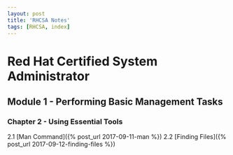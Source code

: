 ```yaml
---
layout: post
title: 'RHCSA Notes'
tags: [RHCSA, index]
---
```


# Red Hat Certified System Administrator
## Module 1 - Performing Basic Management Tasks
### Chapter 2 - Using Essential Tools
2.1 [Man Command]({% post_url 2017-09-11-man %})
2.2 [Finding Files]({% post_url 2017-09-12-finding-files %})


